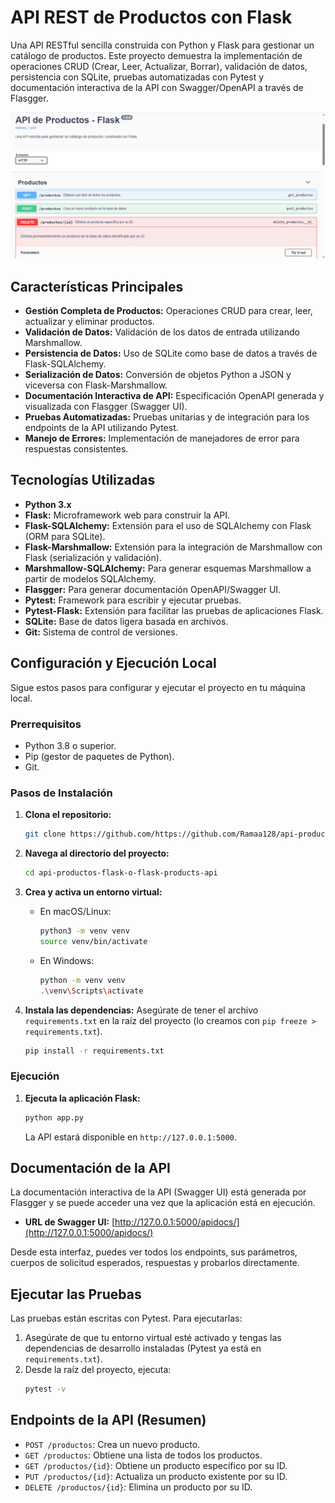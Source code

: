 # API REST de Productos con Flask

Una API RESTful sencilla construida con Python y Flask para gestionar un catálogo de productos. Este proyecto demuestra la implementación de operaciones CRUD (Crear, Leer, Actualizar, Borrar), validación de datos, persistencia con SQLite, pruebas automatizadas con Pytest y documentación interactiva de la API con Swagger/OpenAPI a través de Flasgger.

![Swagger UI Screenshot](./docs/images/swagger_ui_screenshot.png)

## Características Principales

*   **Gestión Completa de Productos:** Operaciones CRUD para crear, leer, actualizar y eliminar productos.
*   **Validación de Datos:** Validación de los datos de entrada utilizando Marshmallow.
*   **Persistencia de Datos:** Uso de SQLite como base de datos a través de Flask-SQLAlchemy.
*   **Serialización de Datos:** Conversión de objetos Python a JSON y viceversa con Flask-Marshmallow.
*   **Documentación Interactiva de API:** Especificación OpenAPI generada y visualizada con Flasgger (Swagger UI).
*   **Pruebas Automatizadas:** Pruebas unitarias y de integración para los endpoints de la API utilizando Pytest.
*   **Manejo de Errores:** Implementación de manejadores de error para respuestas consistentes.

## Tecnologías Utilizadas

*   **Python 3.x**
*   **Flask:** Microframework web para construir la API.
*   **Flask-SQLAlchemy:** Extensión para el uso de SQLAlchemy con Flask (ORM para SQLite).
*   **Flask-Marshmallow:** Extensión para la integración de Marshmallow con Flask (serialización y validación).
*   **Marshmallow-SQLAlchemy:** Para generar esquemas Marshmallow a partir de modelos SQLAlchemy.
*   **Flasgger:** Para generar documentación OpenAPI/Swagger UI.
*   **Pytest:** Framework para escribir y ejecutar pruebas.
*   **Pytest-Flask:** Extensión para facilitar las pruebas de aplicaciones Flask.
*   **SQLite:** Base de datos ligera basada en archivos.
*   **Git:** Sistema de control de versiones.

## Configuración y Ejecución Local

Sigue estos pasos para configurar y ejecutar el proyecto en tu máquina local.

### Prerrequisitos

*   Python 3.8 o superior.
*   Pip (gestor de paquetes de Python).
*   Git.

### Pasos de Instalación

1.  **Clona el repositorio:**
    ```bash
    git clone https://github.com/https://github.com/Ramaa128/api-productos-flask-o-flask-products-api 
    ```

2.  **Navega al directorio del proyecto:**
    ```bash
    cd api-productos-flask-o-flask-products-api
    ```

3.  **Crea y activa un entorno virtual:**
    *   En macOS/Linux:
        ```bash
        python3 -m venv venv
        source venv/bin/activate
        ```
    *   En Windows:
        ```bash
        python -m venv venv
        .\venv\Scripts\activate
        ```

4.  **Instala las dependencias:**
    Asegúrate de tener el archivo `requirements.txt` en la raíz del proyecto (lo creamos con `pip freeze > requirements.txt`).
    ```bash
    pip install -r requirements.txt
    ```

### Ejecución

1.  **Ejecuta la aplicación Flask:**
    ```bash
    python app.py
    ```
    La API estará disponible en `http://127.0.0.1:5000`.

## Documentación de la API

La documentación interactiva de la API (Swagger UI) está generada por Flasgger y se puede acceder una vez que la aplicación está en ejecución.

*   **URL de Swagger UI:** [http://127.0.0.1:5000/apidocs/](http://127.0.0.1:5000/apidocs/)

Desde esta interfaz, puedes ver todos los endpoints, sus parámetros, cuerpos de solicitud esperados, respuestas y probarlos directamente.

## Ejecutar las Pruebas

Las pruebas están escritas con Pytest. Para ejecutarlas:

1.  Asegúrate de que tu entorno virtual esté activado y tengas las dependencias de desarrollo instaladas (Pytest ya está en `requirements.txt`).
2.  Desde la raíz del proyecto, ejecuta:
    ```bash
    pytest -v
    ```

## Endpoints de la API (Resumen)

*   `POST /productos`: Crea un nuevo producto.
*   `GET /productos`: Obtiene una lista de todos los productos.
*   `GET /productos/{id}`: Obtiene un producto específico por su ID.
*   `PUT /productos/{id}`: Actualiza un producto existente por su ID.
*   `DELETE /productos/{id}`: Elimina un producto por su ID.

<!-- 
## Estructura del Proyecto (Opcional)

    api-productos-flask/
    ├── app.py              # Lógica principal de la aplicación Flask y endpoints
    ├── config.py           # Configuración de la aplicación (ej. URI de la BD)
    ├── models.py           # Definiciones de modelos SQLAlchemy (Producto)
    ├── schemas.py          # Definiciones de esquemas Marshmallow (ProductoSchema)
    ├── tests/              # Carpeta con las pruebas automatizadas
    │   ├── __init__.py
    │   └── test_app.py     # Pruebas para los endpoints de la API
    ├── instance/           # Carpeta para la base de datos SQLite (productos.db)
    ├── venv/               # Entorno virtual (ignorado por Git)
    ├── .gitignore          # Especifica archivos y carpetas a ignorar por Git
    ├── requirements.txt    # Dependencias del proyecto
    └── README.md           # Este archivo
-->

<!-- 
## Autor

*   **[Ramiro Mastrocola]** - [Ramaa128](https://github.com/Ramaa128) 
    
-->

<!-- 

Este proyecto está bajo la Licencia MIT. Ver el archivo [LICENSE](LICENSE) para más detalles.